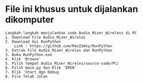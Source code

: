 # File ini khusus untuk dijalankan dikomputer

    Langkah-langkah menjalankan code Audio_Mixer_Wireless di PC
    1. Download File Audio_Mixer_Wireles
    2. Download Gui RunPython 
        Link : https://github.com/MasZakky/RunPython
    3. Extrak File Audio_Mixer_Wireles dan RunPython
    3. Buka RunPython.exe
    4. Klik 'Browse'
    5. Pilih tempat Audio_Mixer_Wireles/source-code/PC/
    6. Pilih main.py dan Klik 'OPEN'
    7. Klik 'Start dgn Debug
    8. File Telah Jalan
    
